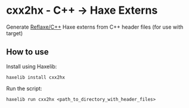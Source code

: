 # cxx2hx - C++ -> Haxe Externs

Generate [Reflaxe/C++](https://github.com/RobertBorghese/reflaxe.CPP) Haxe externs from C++ header files (for use with target)

## How to use

Install using Haxelib:

```
haxelib install cxx2hx
```

Run the script:

```
haxelib run cxx2hx <path_to_directory_with_header_files>
```
